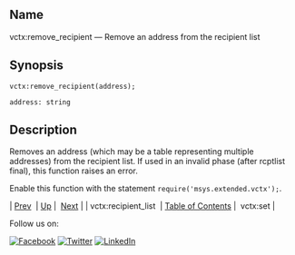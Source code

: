 <a name="lua.ref.vctx_remove_recipient"></a>
## Name

vctx:remove_recipient — Remove an address from the recipient list

<a name="idp19292560"></a>
## Synopsis

`vctx:remove_recipient(address);`

`address: string`<a name="idp19295488"></a>
## Description

Removes an address (which may be a table representing multiple addresses) from the recipient list. If used in an invalid phase (after rcptlist final), this function raises an error.

Enable this function with the statement `require('msys.extended.vctx');`.

| [Prev](lua.ref.vctx_recipient_list.php)  | [Up](lua.function.details.php) |  [Next](lua.ref.vctx_set.php) |
| vctx:recipient_list  | [Table of Contents](index.php) |  vctx:set |

Follow us on:

[![Facebook](https://support.messagesystems.com/images/icon-facebook.png)](http://www.facebook.com/messagesystems) [![Twitter](https://support.messagesystems.com/images/icon-twitter.png)](http://twitter.com/#!/MessageSystems) [![LinkedIn](https://support.messagesystems.com/images/icon-linkedin.png)](http://www.linkedin.com/company/message-systems)
